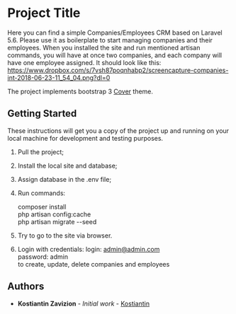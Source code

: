 # Project Title

Here you can find a simple Companies/Employees CRM based on Laravel 5.6. Please use it as boilerplate to start managing companies and their employees.
When you installed the site and run mentioned artisan commands, you will have at once two companies, and each company will have one employee assigned.
It should look like this:  
https://www.dropbox.com/s/7vsh87poqnhabp2/screencapture-companies-int-2018-06-23-11_54_04.png?dl=0  

The project implements bootstrap 3 [Cover](http://getbootstrap.com/docs/3.3/examples/cover/) theme.  
## Getting Started

These instructions will get you a copy of the project up and running on your local machine for development and testing purposes.

1) Pull the project;

2) Install the local site and database;

3) Assign database in the .env file;

4) Run commands:  
     
     composer install  
     php artisan config:cache  
     php artisan migrate --seed  
     
5) Try to go to the site via browser.

6) Login with credentials:
     login: admin@admin.com  
     password: admin  
   to create, update, delete companies and employees  

## Authors

* **Kostiantin Zavizion** - *Initial work* - [Kostiantin](https://github.com/Kostiantin)
